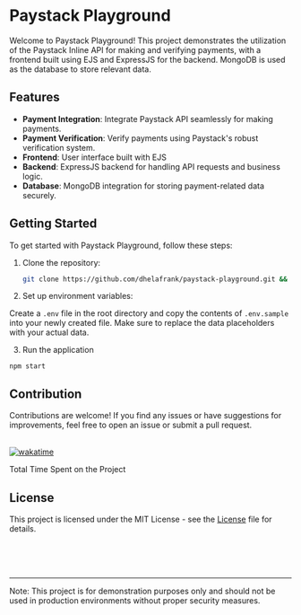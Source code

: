 # Paystack Playground

Welcome to Paystack Playground! This project demonstrates the utilization of the Paystack Inline API for making and verifying payments, with a frontend built using EJS and ExpressJS for the backend. MongoDB is used as the database to store relevant data.

## Features

- **Payment Integration**: Integrate Paystack API seamlessly for making payments.
- **Payment Verification**: Verify payments using Paystack's robust verification system.
- **Frontend**: User interface built with EJS
- **Backend**: ExpressJS backend for handling API requests and business logic.
- **Database**: MongoDB integration for storing payment-related data securely.

## Getting Started

To get started with Paystack Playground, follow these steps:

1. Clone the repository:

   ```bash
   git clone https://github.com/dhelafrank/paystack-playground.git && cd paystack-playground && npm install
    ```

2. Set up environment variables:

Create a ```.env``` file in the root directory and copy the contents of ```.env.sample``` into your newly created file. Make sure to replace the data placeholders with your actual data.

3. Run the application
```
npm start
```

## Contribution
Contributions are welcome! If you find any issues or have suggestions for improvements, feel free to open an issue or submit a pull request.

<br>
<div>
<a href="https://wakatime.com/badge/github/dhelafrank/Paystack-Playground"><img src="https://wakatime.com/badge/github/dhelafrank/Paystack-Playground.svg?style=for-the-badge" alt="wakatime"></a>

Total Time Spent on the Project
</div>

## License
This project is licensed under the MIT License - see the [License](LICENSE)
 file for details.

<br>
<br>
<br>
<hr>
Note: This project is for demonstration purposes only and should not be used in production environments without proper security measures.